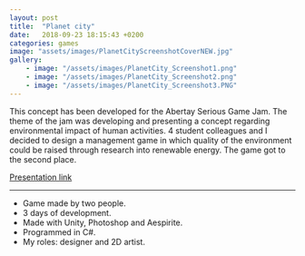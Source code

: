 ```yaml
---
layout: post
title:  "Planet city"
date:   2018-09-23 18:15:43 +0200
categories: games
image: "assets/images/PlanetCityScreenshotCoverNEW.jpg"
gallery: 
    - image: "/assets/images/PlanetCity_Screenshot1.png"
    - image: "/assets/images/PlanetCity_Screenshot2.png"
    - image: "/assets/images/PlanetCity_Screenshot3.PNG"
---
```

This concept has been developed for the Abertay Serious Game Jam. The theme of the jam was developing and presenting a concept regarding environmental impact of human activities. 4 student colleagues and I decided to design a management game in which quality of the environment could be raised through research into renewable energy. The game got to the second place.

[Presentation link](https://cyberpan.itch.io/pizzabrawl)


---


- Game made by two people.
- 3 days of development.
- Made with Unity, Photoshop and Aespirite.
- Programmed in C#.
- My roles: designer and 2D artist.


